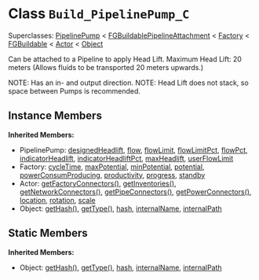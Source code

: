 # Class <code>Build_PipelinePump_C</code>

Superclasses: <a href="PipelinePump.md">PipelinePump</a> < <a href="FGBuildablePipelineAttachment.md">FGBuildablePipelineAttachment</a> < <a href="Factory.md">Factory</a> < <a href="FGBuildable.md">FGBuildable</a> < <a href="Actor.md">Actor</a> < <a href="Object.md">Object</a>

Can be attached to a Pipeline to apply Head Lift.
Maximum Head Lift: 20 meters
(Allows fluids to be transported 20 meters upwards.)

NOTE: Has an in- and output direction.
NOTE: Head Lift does not stack, so space between Pumps is recommended.
## Instance Members
<b>Inherited Members:</b>
- PipelinePump: <a href="PipelinePump.md#designedHeadlift">designedHeadlift</a>, <a href="PipelinePump.md#flow">flow</a>, <a href="PipelinePump.md#flowLimit">flowLimit</a>, <a href="PipelinePump.md#flowLimitPct">flowLimitPct</a>, <a href="PipelinePump.md#flowPct">flowPct</a>, <a href="PipelinePump.md#indicatorHeadlift">indicatorHeadlift</a>, <a href="PipelinePump.md#indicatorHeadliftPct">indicatorHeadliftPct</a>, <a href="PipelinePump.md#maxHeadlift">maxHeadlift</a>, <a href="PipelinePump.md#userFlowLimit">userFlowLimit</a>
- Factory: <a href="Factory.md#cycleTime">cycleTime</a>, <a href="Factory.md#maxPotential">maxPotential</a>, <a href="Factory.md#minPotential">minPotential</a>, <a href="Factory.md#potential">potential</a>, <a href="Factory.md#powerConsumProducing">powerConsumProducing</a>, <a href="Factory.md#productivity">productivity</a>, <a href="Factory.md#progress">progress</a>, <a href="Factory.md#standby">standby</a>
- Actor: <a href="Actor.md#getFactoryConnectors">getFactoryConnectors()</a>, <a href="Actor.md#getInventories">getInventories()</a>, <a href="Actor.md#getNetworkConnectors">getNetworkConnectors()</a>, <a href="Actor.md#getPipeConnectors">getPipeConnectors()</a>, <a href="Actor.md#getPowerConnectors">getPowerConnectors()</a>, <a href="Actor.md#location">location</a>, <a href="Actor.md#rotation">rotation</a>, <a href="Actor.md#scale">scale</a>
- Object: <a href="Object.md#getHash">getHash()</a>, <a href="Object.md#getType">getType()</a>, <a href="Object.md#hash">hash</a>, <a href="Object.md#internalName">internalName</a>, <a href="Object.md#internalPath">internalPath</a>
## Static Members
<b>Inherited Members:</b>
- Object: <a href="Object.md#getHash">getHash()</a>, <a href="Object.md#getType">getType()</a>, <a href="Object.md#hash">hash</a>, <a href="Object.md#internalName">internalName</a>, <a href="Object.md#internalPath">internalPath</a>